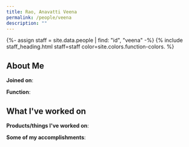 ```yaml
---
title: Rao, Anavatti Veena
permalink: /people/veena
description: ""
---
```


{%- assign staff = site.data.people | find: "id", "veena" -%}
{% include staff_heading.html staff=staff color=site.colors.function-colors. %}

## About Me

**Joined on**: 

**Function**: 

## What I've worked on

**Products/things I've worked on**:


**Some of my accomplishments**:

